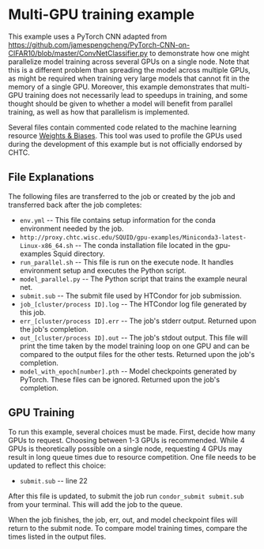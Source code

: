 # Multi-GPU training example

This example uses a PyTorch CNN adapted from https://github.com/jamespengcheng/PyTorch-CNN-on-CIFAR10/blob/master/ConvNetClassifier.py to demonstrate how one might parallelize model training across several GPUs on a single node.
Note that this is a different problem than spreading the model across multiple GPUs, as might be required when training very large models that cannot fit in the memory of a single GPU.
Moreover, this example demonstrates that multi-GPU training does not necessarily lead to speedups in training, and some thought should be given to whether a model will benefit from parallel training, as well as how that parallelism is implemented. 

Several files contain commented code related to the machine learning resource [Weights & Biases](https://wandb.ai/site).
This tool was used to profile the GPUs used during the development of this example but is not officially endorsed by CHTC.
 
## File Explanations

The following files are transferred to the job or created by the job and transferred back after the job completes:
- ```env.yml``` -- This file contains setup information for the conda environment needed by the job.
- ```http://proxy.chtc.wisc.edu/SQUID/gpu-examples/Miniconda3-latest-Linux-x86_64.sh``` -- The conda installation file located in the gpu-examples Squid directory.
- ```run_parallel.sh``` -- This file is run on the execute node. It handles environment setup and executes the Python script.
- ```model_parallel.py``` -- The Python script that trains the example neural net.
- ```submit.sub``` -- The submit file used by HTCondor for job submission.
- ```job_[cluster/process ID].log``` -- The HTCondor log file generated by this job.
- ```err_[cluster/process ID].err``` -- The job's stderr output. Returned upon the job's completion.
- ```out_[cluster/process ID].out``` -- The job's stdout output. This file will print the time taken by the model training loop on one GPU and can be compared to the output files for the other tests. Returned upon the job's completion.
- ```model_with_epoch[number].pth``` -- Model checkpoints generated by PyTorch. These files can be ignored. Returned upon the job's completion.

## GPU Training

To run this example, several choices must be made.
First, decide how many GPUs to request.
Choosing between 1-3 GPUs is recommended.
While 4 GPUs is theoretically possible on a single node, requesting 4 GPUs may result in long queue times due to resource competition.
One file needs to be updated to reflect this choice:

- ```submit.sub``` -- line 22

After this file is updated, to submit the job run ```condor_submit submit.sub``` from your terminal.
This will add the job to the queue.

When the job finishes, the job, err, out, and model checkpoint files will return to the submit node.
To compare model training times, compare the times listed in the output files.

